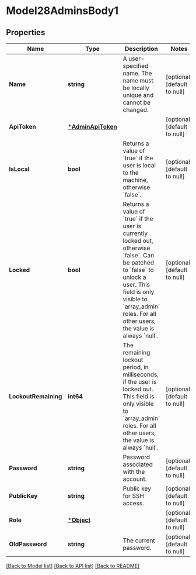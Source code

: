 # Model28AdminsBody1

## Properties
Name | Type | Description | Notes
------------ | ------------- | ------------- | -------------
**Name** | **string** | A user-specified name. The name must be locally unique and cannot be changed. | [optional] [default to null]
**ApiToken** | [***AdminApiToken**](Admin_api_token.md) |  | [optional] [default to null]
**IsLocal** | **bool** | Returns a value of &#x60;true&#x60; if the user is local to the machine, otherwise &#x60;false&#x60;. | [optional] [default to null]
**Locked** | **bool** | Returns a value of &#x60;true&#x60; if the user is currently locked out, otherwise &#x60;false&#x60;. Can be patched to &#x60;false&#x60; to unlock a user. This field is only visible to &#x60;array_admin&#x60; roles. For all other users, the value is always &#x60;null&#x60;. | [optional] [default to null]
**LockoutRemaining** | **int64** | The remaining lockout period, in milliseconds, if the user is locked out. This field is only visible to &#x60;array_admin&#x60; roles. For all other users, the value is always &#x60;null&#x60;. | [optional] [default to null]
**Password** | **string** | Password associated with the account. | [optional] [default to null]
**PublicKey** | **string** | Public key for SSH access. | [optional] [default to null]
**Role** | [***Object**](.md) |  | [optional] [default to null]
**OldPassword** | **string** | The current password. | [optional] [default to null]

[[Back to Model list]](../README.md#documentation-for-models) [[Back to API list]](../README.md#documentation-for-api-endpoints) [[Back to README]](../README.md)

